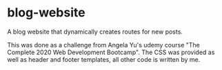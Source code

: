 # blog-website
A blog website that dynamically creates routes for new posts.

This was done as a challenge from Angela Yu's udemy course "The Complete 2020 Web Development Bootcamp". The CSS was provided as well as header and footer templates, all other code is written by me.

